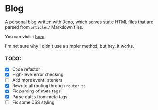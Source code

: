 # <div style="align:center">Blog</div>

A personal blog written with [Deno](https://github.com/denoland/deno), which serves static HTML files that are parsed from `articles/` Markdown files.

You can visit it [here](http://hum.sh).

I'm not sure why I didn't use a simpler method, but hey, it works.

### TODO:
  - [x] Code refactor
  - [x] High-level error checking
  - [ ] Add more event listeners
  - [x] Rewrite all routing through `router.ts`
  - [x] Fix parsing of meta tags
  - [x] Parse dates from meta tags
  - [ ] Fix some CSS styling
